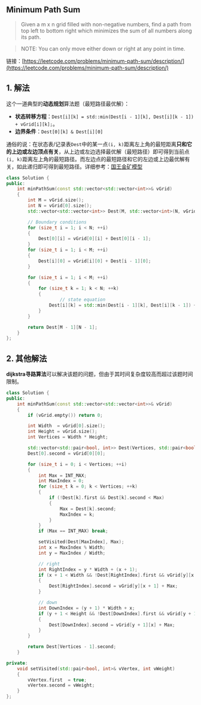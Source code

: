 ## Minimum Path Sum 
> Given a m x n grid filled with non-negative numbers, find a path from top left to bottom right which minimizes the sum of all numbers along its path.

> NOTE: You can only move either down or right at any point in time.

链接：[https://leetcode.com/problems/minimum-path-sum/description/](https://leetcode.com/problems/minimum-path-sum/description/)

## 1. 解法
这个一道典型的**动态规划**算法题（最短路径最优解）：
* **状态转移方程**：`Dest[i][k] = std::min(Dest[i - 1][k], Dest[i][k - 1]) + vGrid[i][k];`。
* **边界条件**：`Dest[0][k] & Dest[i][0]`

通俗的说：在状态表/记录表`Dest`中的某一点`(i, k)`距离左上角的最短距离**只和它的上边或左边顶点有关**，从上边或左边选择最优解（最短路径）即可得到当前点`(i, k)`距离左上角的最短路径。而左边点的最短路径和它的左边或上边最优解有关，如此递归即可得到最短路径。详细参考：[国王金矿模型](https://github.com/leechengpeng/Note/blob/master/Algorithm/dynamic_programming.md)

```C++
class Solution {
public:
	int minPathSum(const std::vector<std::vector<int>>& vGrid)
	{
		int M = vGrid.size();
		int N = vGrid[0].size();
		std::vector<std::vector<int>> Dest(M, std::vector<int>(N, vGrid[0][0]));

		// Boundary conditions
		for (size_t i = 1; i < N; ++i)
		{
			Dest[0][i] = vGrid[0][i] + Dest[0][i - 1];
		}
		for (size_t i = 1; i < M; ++i)
		{
			Dest[i][0] = vGrid[i][0] + Dest[i - 1][0];
		}

		for (size_t i = 1; i < M; ++i)
		{
			for (size_t k = 1; k < N; ++k)
			{
		        	// state equation
				Dest[i][k] = std::min(Dest[i - 1][k], Dest[i][k - 1]) + vGrid[i][k];
			}
		}

		return Dest[M - 1][N - 1];
	}
};
```

## 2. 其他解法
**dijkstra寻路算法**可以解决该题的问题，但由于其时间复杂度较高而超过该题时间限制。
```C++
class Solution {
public:
	int minPathSum(const std::vector<std::vector<int>>& vGrid) 
	{
		if (vGrid.empty()) return 0;

		int Width  = vGrid[0].size();
		int Height = vGrid.size();
		int Vertices = Width * Height;

		std::vector<std::pair<bool, int>> Dest(Vertices, std::pair<bool, int>(false, INT_MAX));
		Dest[0].second = vGrid[0][0];

		for (size_t i = 0; i < Vertices; ++i)
		{
			int Max = INT_MAX;
			int MaxIndex = 0;
			for (size_t k = 0; k < Vertices; ++k)
			{
				if (!Dest[k].first && Dest[k].second < Max)
				{
					Max = Dest[k].second;
					MaxIndex = k;
				}
			}
			if (Max == INT_MAX) break;

			setVisited(Dest[MaxIndex], Max);
			int x = MaxIndex % Width;
			int y = MaxIndex / Width;

			// right
			int RightIndex = y * Width + (x + 1);
			if (x + 1 < Width && !Dest[RightIndex].first && vGrid[y][x + 1] + Max < Dest[RightIndex].second)
			{
				Dest[RightIndex].second = vGrid[y][x + 1] + Max;
			}

			// down
			int DownIndex = (y + 1) * Width + x;
			if (y + 1 < Height && !Dest[DownIndex].first && vGrid[y + 1][x] + Max < Dest[DownIndex].second)
			{
				Dest[DownIndex].second = vGrid[y + 1][x] + Max;
			}
		}

		return Dest[Vertices - 1].second;
	}

private:
	void setVisited(std::pair<bool, int>& vVertex, int vWeight)
	{
		vVertex.first  = true;
		vVertex.second = vWeight;
	}
};
```

